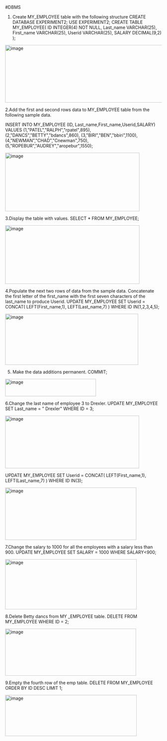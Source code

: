 #DBMS
1. Create MY_EMPLOYEE table with the following structure
   CREATE DATABASE EXPERIMENT2;
   USE EXPERIMENT2;
   CREATE TABLE MY_EMPLOYEE(
     ID INTEGER(4) NOT NULL,
     Last_name VARCHAR(25),
     First_name VARCHAR(25),
     Userid VARCHAR(25),
     SALARY DECIMAL(9,2)
     );

<img width="507" height="185" alt="image" src="https://github.com/user-attachments/assets/9998f832-be6a-4802-a6db-b0f6bf4b8c21" />



2.Add the first and second rows data to MY_EMPLOYEE table from the following sample
data.

  INSERT INTO MY_EMPLOYEE (ID, Last_name,First_name,Userid,SALARY) VALUES
     (1,"PATEL","RALPH","rpatel",895),
     (2,"DANCS","BETTY","bdancs",860),
     (3,"BIRI","BEN","bbiri",1100),
     (4,"NEWMAN","CHAD","Cnewman",750),
     (5,"ROPEBUR","AUDREY","aropebur",1550);

<img width="432" height="188" alt="image" src="https://github.com/user-attachments/assets/94b83b9b-e393-468b-bcb3-ed8b4cc1a093" />



3.Display the table with values.
  SELECT * FROM MY_EMPLOYEE;

<img width="432" height="188" alt="image" src="https://github.com/user-attachments/assets/889e2e89-cfe9-4aa6-98f0-3671ee00b1df" />



4.Populate the next two rows of data from the sample data. Concatenate the first letter of the
first_name with the first seven characters of the last_name to produce Userid.
  UPDATE MY_EMPLOYEE
     SET Userid = CONCAT(
     LEFT(First_name,1),
     LEFT(Last_name,7)
     )
     WHERE ID IN(1,2,3,4,5);

<img width="428" height="164" alt="image" src="https://github.com/user-attachments/assets/30c30a64-30d4-42f2-b505-928445cad675" />



5. Make the data additions permanent.
COMMIT;

<img width="292" height="56" alt="image" src="https://github.com/user-attachments/assets/54e8a877-eac8-40e3-b7f3-826bc142a50e" />



6.Change the last name of employee 3 to Drexler.
  UPDATE MY_EMPLOYEE
     SET Last_name = " Drexler"
     WHERE ID = 3;

<img width="431" height="169" alt="image" src="https://github.com/user-attachments/assets/b57d4d06-4967-45c7-a44b-13ddfaa97089" />



 UPDATE MY_EMPLOYEE
         SET Userid = CONCAT(
         LEFT(First_name,1),
         LEFT(Last_name,7)
         )
         WHERE ID IN(3);

<img width="422" height="168" alt="image" src="https://github.com/user-attachments/assets/d2d0e2ce-ceda-41ff-8ba8-8564017dd28f" />



7.Change the salary to 1000 for all the employees with a salary less than 900.
 UPDATE MY_EMPLOYEE
          SET SALARY = 1000
          WHERE SALARY<900;

<img width="423" height="161" alt="image" src="https://github.com/user-attachments/assets/f4b31be6-f3b4-49a8-b992-15e91ff28f35" />



8.Delete Betty dancs from MY _EMPLOYEE table.
DELETE FROM MY_EMPLOYEE
          WHERE ID = 2;

<img width="421" height="151" alt="image" src="https://github.com/user-attachments/assets/4b1b1696-d03c-46ef-af59-4cec1b0ee49d" />



9.Empty the fourth row of the emp table.
DELETE FROM MY_EMPLOYEE
     ORDER BY ID DESC
     LIMIT 1;

<img width="423" height="132" alt="image" src="https://github.com/user-attachments/assets/bf5bb53b-fff0-4036-acba-7e2dec67fc30" />


